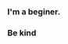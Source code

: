### I'm a beginer.
### Be kind

<!---
ntsikasekalo-techtopg/ntsikasekalo-techtopg is a ✨ special ✨ repository because its `README.md` (this file) appears on your GitHub profile.
You can click the Preview link to take a look at your changes.
--->
